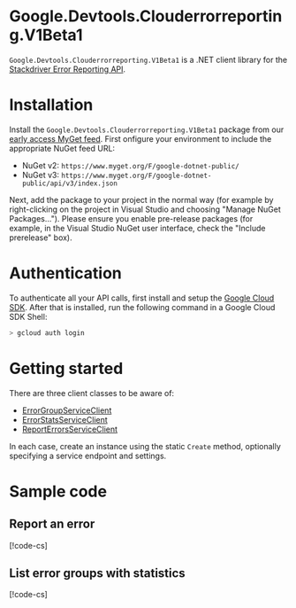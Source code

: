 # Google.Devtools.Clouderrorreporting.V1Beta1

`Google.Devtools.Clouderrorreporting.V1Beta1` is a .NET client
library for the [Stackdriver Error Reporting
API](https://cloud.google.com/error-reporting/).

# Installation

Install the `Google.Devtools.Clouderrorreporting.V1Beta1` package from our
[early access MyGet
feed](https://www.myget.org/gallery/google-dotnet-public).
First onfigure your environment to include the appropriate NuGet feed
URL:

- NuGet v2: `https://www.myget.org/F/google-dotnet-public/`
- NuGet v3: `https://www.myget.org/F/google-dotnet-public/api/v3/index.json`

Next, add the package to your project in the normal way (for example
by right-clicking on the project in Visual Studio and choosing
"Manage NuGet Packages..."). Please ensure you enable pre-release
packages (for example, in the Visual Studio NuGet user interface,
check the "Include prerelease" box).

# Authentication

To authenticate all your API calls, first install and setup the
[Google Cloud SDK](https://cloud.google.com/sdk/). After that is
installed, run the following command in a Google Cloud SDK Shell:

```sh
> gcloud auth login
```

# Getting started

There are three client classes to be aware of:

- [ErrorGroupServiceClient](obj/api/Google.Devtools.Clouderrorreporting.V1Beta1.ErrorGroupServiceClient.yml)
- [ErrorStatsServiceClient](obj/api/Google.Devtools.Clouderrorreporting.V1Beta1.ErrorStatsServiceClient.yml)
- [ReportErrorsServiceClient](obj/api/Google.Devtools.Clouderrorreporting.V1Beta1.ReportErrorsServiceClient.yml)

In each case, create an instance using the static `Create` method,
optionally specifying a service endpoint and settings.

# Sample code

## Report an error

[!code-cs[](obj/snippets/Google.Devtools.Clouderrorreporting.V1Beta1.ReportErrorsServiceClient.txt#ReportErrorEvent)]

## List error groups with statistics

[!code-cs[](obj/snippets/Google.Devtools.Clouderrorreporting.V1Beta1.ErrorStatsServiceClient.txt#ListGroupStats)]
